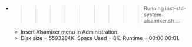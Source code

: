 * >>>>>>>>> Running inst-std-system-alsamixer.sh ...
  * Insert Alsamixer menu in Administration.
  * Disk size = 5593284K. Space Used = 8K. Runtime = 00:00:00:01.
